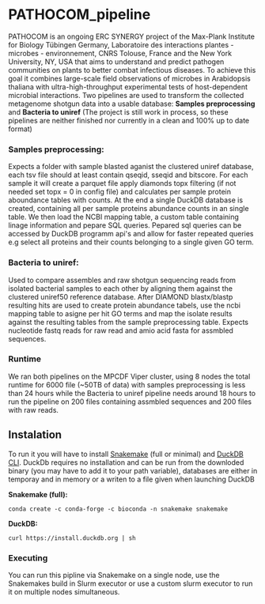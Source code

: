 # PATHOCOM_pipeline
PATHOCOM is an ongoing ERC SYNERGY project of the Max-Plank Institute for Biology Tübingen Germany,  Laboratoire des interactions plantes - microbes - environnement, CNRS Tolouse, France and the New York University, NY, USA that aims to understand and predict pathogen communities on plants to better combat infectious diseases.
To achieve this goal it combines large-scale field observations of microbes in Arabidopsis thaliana with ultra-high-throughput experimental tests of host-dependent microbial interactions.
Two pipelines are used to transform the collected metagenome shotgun data into a usable database: **Samples preprocessing** and **Bacteria to uniref** 
(The project is still work in process, so these pipelines are neither finished nor currently in a clean and 100% up to date format) 
### Samples preprocessing:

Expects a folder with sample blasted aganist the clustered uniref database, each tsv file should at least contain qseqid, sseqid and bitscore. For each sample it will create a parquet file apply diamonds topx filtering (if not needed set topx = 0 in config file) and calculates per sample protein aboundance tables with counts.
At the end a single DuckDB database is created, containing all per sample proteins abundance counts in an single table.
We then load the NCBI mapping table, a custom table containing linage information and pepare SQL queries.
Pepared sql queries can be accessed by DuckDB programm api's and allow for faster repeated queries e.g select all proteins and their counts belonging to a single given GO term. 

### Bacteria to uniref: 

Used to compare assembles and raw shotgun sequencing reads from isolated bacterial samples to each other by aligning them against the clustered uniref50 reference database.
After DIAMOND blastx/blastp resulting hits are used to create protein abundance tabels, use the ncbi mapping table to asigne per hit GO terms and map the isolate results against the resulting tables from the sample preprocessing table.
Expects nucleotide fastq reads for raw read and amio acid fasta for assmbled sequences. 

### Runtime
We ran both pipelines on the MPCDF Viper cluster, using 8 nodes the total runtime for 6000 file (~50TB of data) with samples preprocessing is less than 24 hours while the Bacteria to uniref pipeline needs around 18 hours to run the pipeline on 200 files containing assmbled sequences and 200 files with raw reads.

## Instalation
To run it you will have to install [Snakemake](https://snakemake.readthedocs.io/en/stable/getting_started/installation.html) (full or minimal) and [DuckDB CLI](https://duckdb.org/docs/installation/?version=stable&environment=cli&platform=linux&download_method=direct&architecture=x86_64). DuckDb requires no installation and can be run from the downloded binary (you may have to add it to your path variable), databases are either in temporay and in memory or a writen to a file given when launching DuckDB

**Snakemake (full):**

`conda create -c conda-forge -c bioconda -n snakemake snakemake`

**DuckDB:**

`curl https://install.duckdb.org | sh`

### Executing
You can run this pipline via Snakemake on a single node, use the Snakemakes build in Slurm executor or use a custom slurm executor to run it on multiple nodes simultaneous. 


